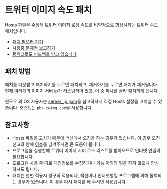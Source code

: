 # 트위터 이미지 속도 패치
Hosts 파일을 수정해 트위터 이미지 로딩 속도를 비약적으로 향상시키는 트위터 속도 패치입니다.

* [패치 받으러 가기](https://github.com/sokcuri/TwimgSpeedPatch/releases)
* [사용중 문제점 보고하기](https://github.com/sokcuri/TwimgSpeedPatch/issues)
* [트위터로도 피드백을 받고 있습니다](https://twitter.com/sokcuri)

## 패치 방법
패치를 다운받고 패치하기를 누르면 패치되고, 제거하기를 누르면 패치가 제거됩니다. 현재 여러개의 이미지 서버 ip가 리스팅되어 있고, 이 중 하나를 골라 패치하게 됩니다.

윈도우 외 OS 사용자는 [server_ip.json](https://github.com/sokcuri/TwimgSpeedPatch/blob/master/data/server_ip.json)을 참고하셔서 직접 Hosts 설정을 고치실 수 있습니다. 호스트는 `pbs.twimg.com`을 사용합니다.

## 참고사항
* Hosts 파일을 고치기 때문에 백신에서 오진을 하는 경우가 있습니다. 이 경우 오진 신고와 함께 [이슈](https://github.com/sokcuri/TwimgSpeedPatch/issues)를 남겨주시면 큰 도움이 됩니다.
* 프로그램을 실행할때 트위터 이미지 서버 주소 리스트를 받아오므로 인터넷 연결이 필요합니다.
* 프로그램 사용 중 따로 개인정보를 수집하거나 기능 이외의 일을 하지 않으니 안심하셔도 됩니다.
* 패치는 한번 적용시 영구히 적용되나, 백신이나 인터넷뱅킹 프로그램에 의해 롤백되는 경우가 있습니다. 이 경우 다시 패치를 해 주시면 적용됩니다.
